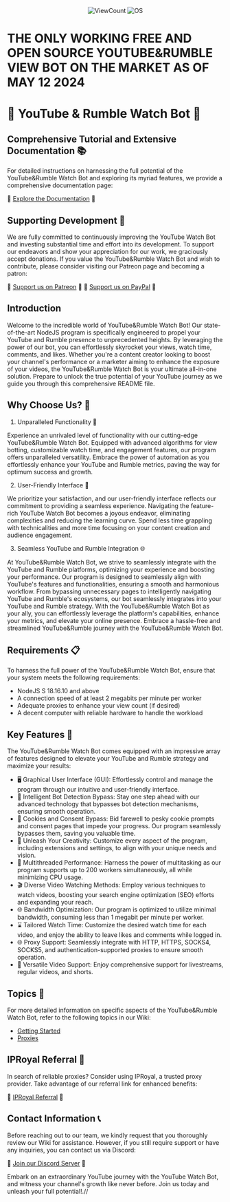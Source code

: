 <p align="center">
    <img alt="ViewCount" src="https://views.whatilearened.today/views/github/JijaProGamer/Youtube-View-Bot.svg">
    <img alt="OS" src="https://img.shields.io/badge/OS-Windows%20/%20Mac%20/%20Linux-success">
</p>

# THE ONLY WORKING FREE AND OPEN SOURCE YOUTUBE&RUMBLE VIEW BOT ON THE MARKET AS OF MAY 12 2024

# 🚀 YouTube & Rumble Watch Bot 🎥

## Comprehensive Tutorial and Extensive Documentation 📚

For detailed instructions on harnessing the full potential of the YouTube&Rumble Watch Bot and exploring its myriad features, we provide a comprehensive documentation page:

🔗 [Explore the Documentation](https://www.bloxxy.net/projects/1) 🔗

## Supporting Development 💖

We are fully committed to continuously improving the YouTube Watch Bot and investing substantial time and effort into its development. To support our endeavors and show your appreciation for our work, we graciously accept donations. If you value the YouTube&Rumble Watch Bot and wish to contribute, please consider visiting our Patreon page and becoming a patron:

🌟 [Support us on Patreon](https://www.patreon.com/Bloxxy213/membership) 🌟
🌟 [Support us on PayPal](https://www.paypal.me/bloxxywashere) 🌟

## Introduction

Welcome to the incredible world of YouTube&Rumble Watch Bot! Our state-of-the-art NodeJS program is specifically engineered to propel your YouTube and Rumble presence to unprecedented heights. By leveraging the power of our bot, you can effortlessly skyrocket your views, watch time, comments, and likes. Whether you're a content creator looking to boost your channel's performance or a marketer aiming to enhance the exposure of your videos, the YouTube&Rumble Watch Bot is your ultimate all-in-one solution. Prepare to unlock the true potential of your YouTube journey as we guide you through this comprehensive README file.

## Why Choose Us? 🌟

1. Unparalleled Functionality 💪

Experience an unrivaled level of functionality with our cutting-edge YouTube&Rumble Watch Bot. Equipped with advanced algorithms for view botting, customizable watch time, and engagement features, our program offers unparalleled versatility. Embrace the power of automation as you effortlessly enhance your YouTube and Rumble metrics, paving the way for optimum success and growth.

2. User-Friendly Interface 🎯

We prioritize your satisfaction, and our user-friendly interface reflects our commitment to providing a seamless experience. Navigating the feature-rich YouTube Watch Bot becomes a joyous endeavor, eliminating complexities and reducing the learning curve. Spend less time grappling with technicalities and more time focusing on your content creation and audience engagement.

3. Seamless YouTube and Rumble Integration 🌐

At YouTube&Rumble Watch Bot, we strive to seamlessly integrate with the YouTube  and Rumble platforms, optimizing your experience and boosting your performance. Our program is designed to seamlessly align with YouTube's features and functionalities, ensuring a smooth and harmonious workflow. From bypassing unnecessary pages to intelligently navigating YouTube and Rumble's ecosystems, our bot seamlessly integrates into your YouTube and Rumble strategy. With the YouTube&Rumble Watch Bot as your ally, you can effortlessly leverage the platform's capabilities, enhance your metrics, and elevate your online presence. Embrace a hassle-free and streamlined YouTube&Rumble journey with the YouTube&Rumble Watch Bot.

## Requirements 📋

To harness the full power of the YouTube&Rumble Watch Bot, ensure that your system meets the following requirements:

- NodeJS S 18.16.10 and above
- A connection speed of at least 2 megabits per minute per worker
- Adequate proxies to enhance your view count (if desired)
- A decent computer with reliable hardware to handle the workload

## Key Features 🌟

The YouTube&Rumble Watch Bot comes equipped with an impressive array of features designed to elevate your YouTube and Rumble strategy and maximize your results:

- 🖥️ Graphical User Interface (GUI): Effortlessly control and manage the program through our intuitive and user-friendly interface.
- 🚦 Intelligent Bot Detection Bypass: Stay one step ahead with our advanced technology that bypasses bot detection mechanisms, ensuring smooth operation.
- 🍪 Cookies and Consent Bypass: Bid farewell to pesky cookie prompts and consent pages that impede your progress. Our program seamlessly bypasses them, saving you valuable time.
- 🎨 Unleash Your Creativity: Customize every aspect of the program, including extensions and settings, to align with your unique needs and vision.
- 🧵 Multithreaded Performance: Harness the power of multitasking as our program supports up to 200 workers simultaneously, all while minimizing CPU usage.
- 🎬 Diverse Video Watching Methods: Employ various techniques to watch videos, boosting your search engine optimization (SEO) efforts and expanding your reach.
- 🌐 Bandwidth Optimization: Our program is optimized to utilize minimal bandwidth, consuming less than 1 megabit per minute per worker.
- ⌛ Tailored Watch Time: Customize the desired watch time for each video, and enjoy the ability to leave likes and comments while logged in.
- 🌐 Proxy Support: Seamlessly integrate with HTTP, HTTPS, SOCKS4, SOCKS5, and authentication-supported proxies to ensure smooth operation.
- 🎥 Versatile Video Support: Enjoy comprehensive support for livestreams, regular videos, and shorts.

## Topics 📖

For more detailed information on specific aspects of the YouTube&Rumble Watch Bot, refer to the following topics in our Wiki:

- [Getting Started](https://github.com/JijaProGamer/Youtube-Rumble-View-Bot/wiki/Getting-started)
- [Proxies](https://github.com/JijaProGamer/Youtube-Rumble-View-Bot/wiki/Proxies)

## IPRoyal Referral 👑

In search of reliable proxies? Consider using IPRoyal, a trusted proxy provider. Take advantage of our referral link for enhanced benefits:

🔗 [IPRoyal Referral](https://iproyal.com?r=162918) 🔗

## Contact Information 📞

Before reaching out to our team, we kindly request that you thoroughly review our Wiki for assistance. However, if you still require support or have any inquiries, you can contact us via Discord:

🔗 [Join our Discord Server](https://discord.gg/E7Kb2c9euw) 🔗

Embark on an extraordinary YouTube journey with the YouTube Watch Bot, and witness your channel's growth like never before. Join us today and unleash your full potential!.//